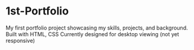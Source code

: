 ﻿# 1st-Portfolio
My first portfolio project showcasing my skills, projects, and background. Built with HTML, CSS Currently designed for desktop viewing (not yet responsive)
